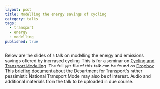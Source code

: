```yaml
---
layout: post
title: Modelling the energy savings of cycling
category: talks
tags: 
  - transport
  - energy
  - modelling
published: true
---
```


Below are the slides of a talk on modelling the energy and emissions savings offered by increased cycling. This is for a seminar on [Cycling and Transport Modelling](http://modellingonthemove.org/events/modelling-on-the-move-6-cycling-transport-modelling/). The full `ppt` file of this talk can be found on [Dropbox](https://www.dropbox.com/s/h7amogrzmbyzjzn/Energy-use-carbon.ppt). This [briefing document](https://github.com/Robinlovelace/energy-cycling/blob/master/ntm-dft-briefing.pdf?raw=true) about the Department for Transport's rather pessimistic National Transport Model may also be of interest. Audio and additional materials from the talk to be uploaded in due course.
<script async class="speakerdeck-embed" data-id="5093885064ca013102f332951b5ee316" data-ratio="1.33333333333333" src="//speakerdeck.com/assets/embed.js"></script>